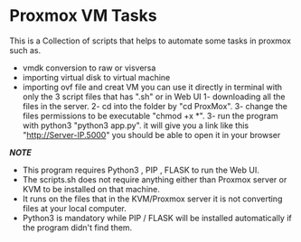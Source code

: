 # Proxmox VM Tasks
This is a Collection of scripts that helps to automate some tasks in proxmox such as.
  - vmdk conversion to raw or visversa
  - importing virtual disk to virtual machine 
  - importing ovf file and creat VM
you can use it directly in terminal with only the 3 script files that has ".sh" or in Web UI
  1- downloading all the files in the server.
  2- cd into the folder by "cd ProxMox".
  3- change the files permissions to be executable "chmod +x *".
  3- run the program with python3 "python3 app.py".
it will give you a link like this "http://Server-IP.5000" you should be able to open it in your browser

***NOTE***
* This program requires Python3 , PIP , FLASK to run the Web UI.
* The scripts.sh does not require anything either than Proxmox server or KVM to be installed on that machine.
* It runs on the files that in the KVM/Proxmox server it is not converting files at your local computer.
* Python3 is mandatory while PIP / FLASK will be installed automatically if the program didn't find them.
